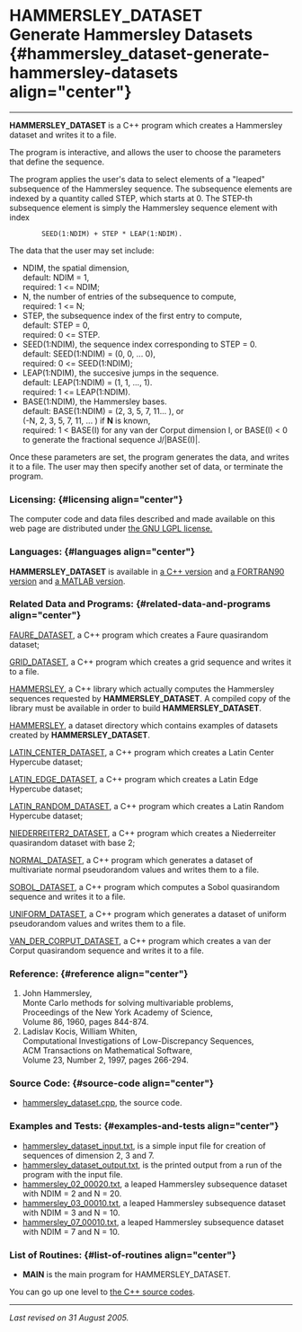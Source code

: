 HAMMERSLEY\_DATASET\
Generate Hammersley Datasets {#hammersley_dataset-generate-hammersley-datasets align="center"}
============================

------------------------------------------------------------------------

**HAMMERSLEY\_DATASET** is a C++ program which creates a Hammersley
dataset and writes it to a file.

The program is interactive, and allows the user to choose the parameters
that define the sequence.

The program applies the user's data to select elements of a "leaped"
subsequence of the Hammersley sequence. The subsequence elements are
indexed by a quantity called STEP, which starts at 0. The STEP-th
subsequence element is simply the Hammersley sequence element with index

            SEED(1:NDIM) + STEP * LEAP(1:NDIM).
          

The data that the user may set include:

-   NDIM, the spatial dimension,\
    default: NDIM = 1,\
    required: 1 &lt;= NDIM;
-   N, the number of entries of the subsequence to compute,\
    required: 1 &lt;= N;
-   STEP, the subsequence index of the first entry to compute,\
    default: STEP = 0,\
    required: 0 &lt;= STEP.
-   SEED(1:NDIM), the sequence index corresponding to STEP = 0.\
    default: SEED(1:NDIM) = (0, 0, ... 0),\
    required: 0 &lt;= SEED(1:NDIM);
-   LEAP(1:NDIM), the succesive jumps in the sequence.\
    default: LEAP(1:NDIM) = (1, 1, ..., 1).\
    required: 1 &lt;= LEAP(1:NDIM).
-   BASE(1:NDIM), the Hammersley bases.\
    default: BASE(1:NDIM) = (2, 3, 5, 7, 11... ), or\
    (-N, 2, 3, 5, 7, 11, ... ) if **N** is known,\
    required: 1 &lt; BASE(I) for any van der Corput dimension I, or
    BASE(I) &lt; 0 to generate the fractional sequence J/|BASE(I)|.

Once these parameters are set, the program generates the data, and
writes it to a file. The user may then specify another set of data, or
terminate the program.

### Licensing: {#licensing align="center"}

The computer code and data files described and made available on this
web page are distributed under [the GNU LGPL
license.](../../txt/gnu_lgpl.txt)

### Languages: {#languages align="center"}

**HAMMERSLEY\_DATASET** is available in [a C++
version](../../master/hammersley_dataset/hammersley_dataset.md) and
[a FORTRAN90
version](../../f_src/hammersley_dataset/hammersley_dataset.md) and [a
MATLAB version](../../m_src/hammersley_dataset/hammersley_dataset.md).

### Related Data and Programs: {#related-data-and-programs align="center"}

[FAURE\_DATASET](../../master/faure_dataset/faure_dataset.md), a C++
program which creates a Faure quasirandom dataset;

[GRID\_DATASET](../../master/grid_dataset/grid_dataset.md), a C++
program which creates a grid sequence and writes it to a file.

[HAMMERSLEY](../../master/hammersley/hammersley.md), a C++ library
which actually computes the Hammersley sequences requested by
**HAMMERSLEY\_DATASET**. A compiled copy of the library must be
available in order to build **HAMMERSLEY\_DATASET**.

[HAMMERSLEY](../../datasets/hammersley/hammersley.md), a dataset
directory which contains examples of datasets created by
**HAMMERSLEY\_DATASET**.

[LATIN\_CENTER\_DATASET](../../master/latin_center_dataset/latin_center_dataset.md),
a C++ program which creates a Latin Center Hypercube dataset;

[LATIN\_EDGE\_DATASET](../../master/latin_edge_dataset/latin_edge_dataset.md),
a C++ program which creates a Latin Edge Hypercube dataset;

[LATIN\_RANDOM\_DATASET](../../master/latin_random_dataset/latin_random_dataset.md),
a C++ program which creates a Latin Random Hypercube dataset;

[NIEDERREITER2\_DATASET](../../master/niederreiter2_dataset/niederreiter2_dataset.md),
a C++ program which creates a Niederreiter quasirandom dataset with base
2;

[NORMAL\_DATASET](../../master/normal_dataset/normal_dataset.md), a
C++ program which generates a dataset of multivariate normal
pseudorandom values and writes them to a file.

[SOBOL\_DATASET](../../master/sobol_dataset/sobol_dataset.md), a C++
program which computes a Sobol quasirandom sequence and writes it to a
file.

[UNIFORM\_DATASET](../../master/uniform_dataset/uniform_dataset.md),
a C++ program which generates a dataset of uniform pseudorandom values
and writes them to a file.

[VAN\_DER\_CORPUT\_DATASET](../../master/van_der_corput_dataset/van_der_corput_dataset.md),
a C++ program which creates a van der Corput quasirandom sequence and
writes it to a file.

### Reference: {#reference align="center"}

1.  John Hammersley,\
    Monte Carlo methods for solving multivariable problems,\
    Proceedings of the New York Academy of Science,\
    Volume 86, 1960, pages 844-874.
2.  Ladislav Kocis, William Whiten,\
    Computational Investigations of Low-Discrepancy Sequences,\
    ACM Transactions on Mathematical Software,\
    Volume 23, Number 2, 1997, pages 266-294.

### Source Code: {#source-code align="center"}

-   [hammersley\_dataset.cpp](hammersley_dataset.cpp), the source code.

### Examples and Tests: {#examples-and-tests align="center"}

-   [hammersley\_dataset\_input.txt](hammersley_dataset_input.txt), is a
    simple input file for creation of sequences of dimension 2, 3 and 7.
-   [hammersley\_dataset\_output.txt](hammersley_dataset_output.txt), is
    the printed output from a run of the program with the input file.
-   [hammersley\_02\_00020.txt](../../datasets/hammersley/hammersley_02_00020.txt),
    a leaped Hammersley subsequence dataset with NDIM = 2 and N = 20.
-   [hammersley\_03\_00010.txt](../../datasets/hammersley/hammersley_03_00010.txt),
    a leaped Hammersley subsequence dataset with NDIM = 3 and N = 10.
-   [hammersley\_07\_00010.txt](../../datasets/hammersley/hammersley_07_00010.txt),
    a leaped Hammersley subsequence dataset with NDIM = 7 and N = 10.

### List of Routines: {#list-of-routines align="center"}

-   **MAIN** is the main program for HAMMERSLEY\_DATASET.

You can go up one level to [the C++ source codes](../cpp_src.md).

------------------------------------------------------------------------

*Last revised on 31 August 2005.*
